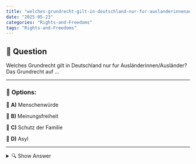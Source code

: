 ```yaml
---
title: "welches-grundrecht-gilt-in-deutschland-nur-fur-auslanderinnenauslander-das-grundrecht-auf-…"
date: "2025-05-23"
categories: "Rights-and-Freedoms"
tags: "Rights-and-Freedoms"
---
```


## 📌 **Question**

Welches Grundrecht gilt in Deutschland nur fur Ausländerinnen/Ausländer? Das Grundrecht auf …



---

### 📝 **Options:**

🔘 **A)** Menschenwürde

🔘 **B)** Meinungsfreiheit

🔘 **C)** Schutz der Familie

🔘 **D)** Asyl

---

<details>
  <summary>🔍 Show Answer</summary>

  <p>
💡  <b>Correct Answer:</b>  d
  </p>
  <p>
    📖<b>Explanation:</b>
    In Deutschland haben alle Menschen bestimmte Grundrechte. Während die Menschenwürde und die Meinungsfreiheit für alle Personen gelten, unabhängig von ihrer Nationalität, gibt es das Grundrecht auf Asyl, das speziell für Ausländerinnen und Ausländer gilt, die Schutz vor Verfolgung suchen. Das Grundrecht auf Schutz der Familie betrifft ebenfalls alle, ist jedoch nicht ausschließlich auf Ausländerinnen und Ausländer begrenzt. Dieses Verständnis der spezifischen Rechte hilft dabei, Diskriminierungen zu vermeiden und zeigt die Integration der internationalen Schutzstandards im deutschen Rechtssystem.
  </p>
</details>
